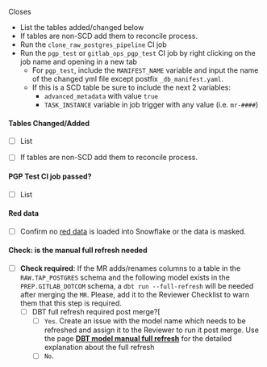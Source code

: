 Closes

* List the tables added/changed below
* If tables are non-SCD add them to reconcile process.
* Run the `clone_raw_postgres_pipeline` CI job
* Run the `pgp_test` or `gitlab_ops_pgp_test` CI job by right clicking on the job name and opening in a new tab
  * For `pgp_test`, include the `MANIFEST_NAME` variable and input the name of the changed yml file except postfix `_db_manifest.yaml`.
  * If this is a SCD table be sure to include the next 2 variables:
    * `advanced_metadata` with value `true`
    * `TASK_INSTANCE` variable in job trigger with any value (i.e. `mr-####`)

#### Tables Changed/Added

* [ ] List

* [ ] If tables are non-SCD add them to reconcile process.

#### PGP Test CI job passed?

* [ ] List

#### Red data

* [ ] Confirm no [red data](https://about.gitlab.com/handbook/business-technology/data-team/how-we-work/new-data-source/#red-data) is loaded into Snowflake or the data is masked.

#### Check: is the manual full refresh needed

- [ ] **Check required**: If the MR adds/renames columns to a table in the `RAW.TAP_POSTGRES` schema and the following model exists in the `PREP.GITLAB_DOTCOM` schema, a `dbt run --full-refresh` will be needed after merging the `MR`. Please, add it to the Reviewer Checklist to warn them that this step is required.
    - [ ] DBT full refresh required post merge?[
        - [ ] `Yes`. Create an issue with the model name which needs to be refreshed and assign it to the Reviewer to run it post merge. Use the page [**DBT model manual full refresh**](https://about.gitlab.com/handbook/business-technology/data-team/platform/infrastructure/#dbt-model-manual-full-refresh) for the detailed explanation about the full refresh 
        - [ ] `No`.
